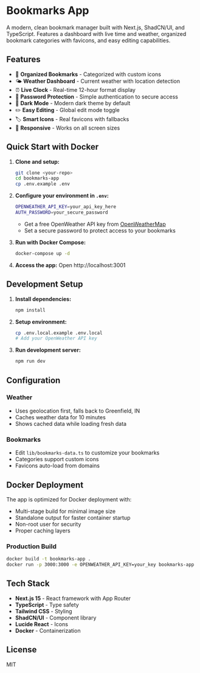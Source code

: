 # Bookmarks App

A modern, clean bookmark manager built with Next.js, ShadCN/UI, and TypeScript. Features a dashboard with live time and weather, organized bookmark categories with favicons, and easy editing capabilities.

## Features

- 🔖 **Organized Bookmarks** - Categorized with custom icons
- 🌤️ **Weather Dashboard** - Current weather with location detection
- ⏰ **Live Clock** - Real-time 12-hour format display
- 🔐 **Password Protection** - Simple authentication to secure access
- 🎨 **Dark Mode** - Modern dark theme by default
- ✏️ **Easy Editing** - Global edit mode toggle
- 🏷️ **Smart Icons** - Real favicons with fallbacks
- 📱 **Responsive** - Works on all screen sizes

## Quick Start with Docker

1. **Clone and setup:**
   ```bash
   git clone <your-repo>
   cd bookmarks-app
   cp .env.example .env
   ```

2. **Configure your environment in `.env`:**
   ```bash
   OPENWEATHER_API_KEY=your_api_key_here
   AUTH_PASSWORD=your_secure_password
   ```
   - Get a free OpenWeather API key from [OpenWeatherMap](https://openweathermap.org/api)
   - Set a secure password to protect access to your bookmarks

3. **Run with Docker Compose:**
   ```bash
   docker-compose up -d
   ```

4. **Access the app:**
   Open http://localhost:3001

## Development Setup

1. **Install dependencies:**
   ```bash
   npm install
   ```

2. **Setup environment:**
   ```bash
   cp .env.local.example .env.local
   # Add your OpenWeather API key
   ```

3. **Run development server:**
   ```bash
   npm run dev
   ```

## Configuration

### Weather
- Uses geolocation first, falls back to Greenfield, IN
- Caches weather data for 10 minutes
- Shows cached data while loading fresh data

### Bookmarks
- Edit `lib/bookmarks-data.ts` to customize your bookmarks
- Categories support custom icons
- Favicons auto-load from domains

## Docker Deployment

The app is optimized for Docker deployment with:
- Multi-stage build for minimal image size
- Standalone output for faster container startup
- Non-root user for security
- Proper caching layers

### Production Build
```bash
docker build -t bookmarks-app .
docker run -p 3000:3000 -e OPENWEATHER_API_KEY=your_key bookmarks-app
```

## Tech Stack

- **Next.js 15** - React framework with App Router
- **TypeScript** - Type safety
- **Tailwind CSS** - Styling
- **ShadCN/UI** - Component library
- **Lucide React** - Icons
- **Docker** - Containerization

## License

MIT